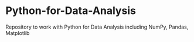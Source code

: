 # Python-for-Data-Analysis
Repository to work with Python for Data Analysis including NumPy, Pandas, Matplotlib
